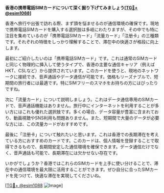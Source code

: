 **香港の携帯電話SIMカードについて深く掘り下げてみましょう[[TG💪+ @esim1088](https://t.me/s/esim1088)]**

香港へ旅行や出張で訪れる際、まず頭を悩ませるのが通信環境の確保です。現地で携帯電話SIMカードを購入する選択肢は多岐にわたりますが、その中でも特に注目を集めているのが「携帯電話SIMカード」「流量カード」「注册卡」の三種類です。それぞれの特徴をしっかり理解することで、滞在中の快適さが格段に向上します。

最初にご紹介したいのは「携帯電話SIMカード」です。これは通常のSIMカードと同じく物理的に挿入して使うタイプで、香港の主要な通信キャリア（例えばHKT、CSLなど）から提供されています。このカードを使うと、現地のネットワークに接続でき、音声通話やデータ通信が可能です。価格もリーズナブルで、短期間の旅行者には最適です。特にSIMフリーのスマホをお持ちの方にはぴったりですね。

次に「流量カード」について説明しましょう。これはデータ通信専用のSIMカードで、音声通話機能はありません。旅行中にインターネットを利用することが多い方にはこれも優れた選択肢です。多くの場合、データ容量が豊富に含まれており、動画視聴やSNS利用も問題ありません。また、短期間で大量のデータが必要な方には、この流量カードがおすすめです。

最後に「注册卡」について触れたいと思います。これは香港での長期滞在を考えている方におすすめのカードです。このカードは、個人情報を登録することで取得できるもので、長期間安定した通信環境を確保できます。データ通信だけでなく、音声通話も可能で、長期滞在には欠かせない存在です。

いかがでしょうか？香港ではこれらのSIMカードを上手に使い分けることで、滞在中の通信環境を最大限に活用することができます。ぜひ自分に合ったSIMカードを見つけて、快適な滞在を実現してくださいね。

[[TG💪+ @esim1088](https://t.me/s/esim1088) ![Image](https://i.postimg.cc/Y0z9fWf4/image.png)]